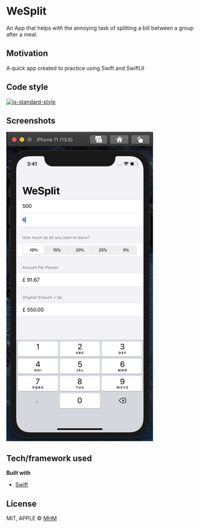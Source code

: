 # WeSplit
An App that helps with the annoying task of splitting a bill between a group after a meal.

## Motivation
A quick app created to practice using Swift and SwiftUI

## Code style
[![js-standard-style](https://img.shields.io/badge/code%20style-standard-brightgreen.svg?style=flat)](https://github.com/feross/standard)
 
## Screenshots
![alt text](https://github.com/marvinhm/WeSplit/blob/master/wesplit_img.png?raw=true)


## Tech/framework used

<b>Built with</b>
- [Swift](https://www.apple.com/uk/swift/)

## License

MIT, APPLE © [MHM]()
